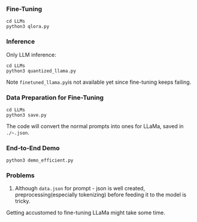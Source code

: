 ### Fine-Tuning ###
```
cd LLMs
python3 qlora.py
```


### Inference ###

Only LLM inference:
```
cd LLMs
python3 quantized_llama.py
```

Note ```finetuned_llama.py```is not available yet since fine-tuning keeps failing.

### Data Preparation for Fine-Tuning ###

```
cd LLMs
python3 save.py
```

The code will convert the normal prompts into ones for LLaMa, saved in ```./~.json```.

### End-to-End Demo ###

```
python3 demo_efficient.py
```

### Problems ###
1) Although ```data.json``` for prompt - json is well created, preprocessing(especially tokenizing) before feeding it to the model is tricky.

Getting accustomed to fine-tuning LLaMa might take some time.